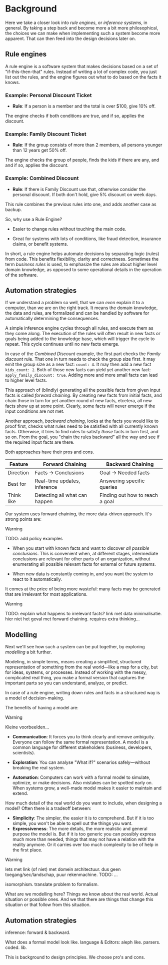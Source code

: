 # Background

Here we take a closer look into *rule engines*, or *inference systems*, in general. 
By taking a step back and become more a bit more philosophical, the choices we can make when implementing such a system become more apparent. That can then feed into the design decisions later on.

## Rule engines

A rule engine is a software system that makes decisions based on a set of "if-this-then-that" rules. Instead of writing a lot of complex code, you just list out the rules, and the engine figures out what to do based on the facts it knows.

### Example: Personal Discount Ticket

- **Rule**: If a person is a member and the total is over $100, give 10% off.

The engine checks if both conditions are true, and if so, applies the discount.

### Example: Family Discount Ticket

- **Rule**: If the group consists of more than 2 members, all persons younger than 12 years get 50% off.

The engine checks the group of people, finds the kids if there are any, and and if so, applies the discount.

### Example: Combined Discount

- **Rule**: If there is Family Discount use that, otherwise consider the personal discount. If both don't hold, give 5% discount on week days.

This rule combines the previous rules into one, and adds another case as backup.

So, why use a Rule Engine?

- Easier to change rules without touching the main code.

- Great for systems with lots of conditions, like fraud detection, insurance claims, or benefit systems.

In short, a rule engine helps automate decisions by separating logic (rules) from code. This benefits flexibility, clarity and correctness. Sometimes the term *business rules* is used, to emphasize the rules are about higher level domain knowledge, as opposed to some operational details in the operation of the software.

## Automation strategies

If we understand a problem so well, that we can *even* explain it to a computer, than we are on the right track. It means the domain knowledge, the data and rules, are formalized and can be handled by software for automatically determining the consequences.

A simple inference engine cycles through all rules, and execute them as they come along. The execution of the rules will often result in new facts or goals being added to the knowledge base, which will trigger the cycle to repeat. This cycle continues until no new facts emerge.

In case of the *Combined Discount* example, the first part checks the *Family discount* rule. That one in turn needs to check the group size first. It may emit the group size as a new fact: `count: 4`. It may then add a new fact `kids_count: 2`. Both of those new facts can yield yet another new fact: `apply_family_discount: true`. Adding more and more small facts can lead to higher level facts.  

This approach of (blindly) generating all the possible facts from given input facts is called *forward chaining*. By creating new facts from initial facts, and chain those in turn for yet another round of new facts, etcetera, all new facts show up at some point. Clearly, some facts will never emerge if the input conditions are not met. 

Another approach, *backward chaining*, looks at the facts you would like to proof first, checks what rules need to be satisfied with all currently known facts. Otherwise, it tries to find rules to satisfy *those* facts in turn first, and so on. From the goal, you "chain the rules backward" all the way and see if the required input facts are there.  

Both approaches have their pros and cons. 

| Feature    | Forward Chaining              | Backward Chaining               |
| ---------- | ----------------------------- | ------------------------------- |
| Direction  | Facts → Conclusions           | Goal → Needed facts             |
| Best for   | Real-time updates, inference  | Answering specific queries      |
| Think like | Detecting all what can happen | Finding out how to reach a goal |

Our system uses forward chaining, the more data-driven approach. It's strong points are: 

> [!WARNING]
> TODO: add policy examples

- When you start with known facts and want to discover *all possible conclusions*. This is convenient when, at different stages, intermediate conclusions are relevant for other parts of an organization, without enumerating all possible relevant facts for external or future systems. 

- When new data is constantly coming in, and you want the system to react to it automatically.

It comes at the price of being more wasteful: many facts may be generated that are irrelevant for most applications. 

> [!WARNING]
> TODO: explain what happens to irrelevant facts? link met data minimalisatie. hier niet het geval met forward chaining. requires extra thinking...


## Modelling

Next we'll see how such a system can be put together, by exploring *modelling* a bit further.

Modeling, in simple terms, means creating a simplified, structured representation of something from the real world—like a map for a city, but for ideas, systems, or processes. Instead of working with the messy, complicated real thing, you make a formal version that captures the important parts so you can understand, analyze, or predict.

In case of a rule engine, writing down rules and facts in a structured way is a model of decision-making.

The benefits of having a model are:


> [!WARNING]
> Kleine voorbeelden...

- **Communication**: It forces you to think clearly and remove ambiguity. Everyone can follow the same formal representation. A model is a common language for different stakeholders (business, developers, scientists).

- **Exploration**: You can analyse "What if?" scenarios safely—without breaking the real system.

- **Automation**: Computers can work with a formal model to simulate, optimize, or make decisions. Also mistakes can be spotted early on. When systems grow, a well-made model makes it easier to maintain and extend.

How much detail of the real world do you want to include, when designing a model? Often there is a tradeoff between:

- **Simplicity**: The simpler, the easier it is to comprehend. But if it is too simple, you won't be able to spell out the things you want.
- **Expressiveness**: The more details, the more realistic and general purpose the model is. But if it is too generic you can possibly express much more than needed, things that may not have a relation with the reality anymore. Or it carries over too much complexity to be of help in the first place.


> [!WARNING]
> Iets met link (of niet) met domein architectuur. dus geen toegang/sec/landschap, puur rekenmachine.
> TODO: ...

isomorphism. translate problem to formalism.

What are we modelling here? Things we know about the real world. Actual situation or possible ones.
And we that there are things that change this situation or that follow from this situation. 


## Automation strategies


inference: forward & backward.

What does a formal model look like.
language & Editors: aleph like. parsers. coded. lib.

This is background to design principles. We choose pro's and cons.


